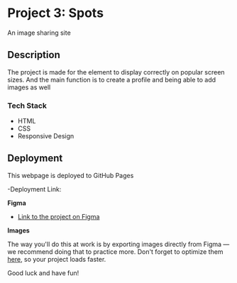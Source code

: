 # Project 3: Spots

An image sharing site

## Description

The project is made for the element to display correctly on popular screen sizes. And the main function is to create a profile and being able to add images as well

### Tech Stack

- HTML
- CSS
- Responsive Design

## Deployment

This webpage is deployed to GitHub Pages

-Deployment Link:

**Figma**

- [Link to the project on Figma](https://www.figma.com/file/BBNm2bC3lj8QQMHlnqRsga/Sprint-3-Project-%E2%80%94-Spots?type=design&node-id=2%3A60&mode=design&t=afgNFybdorZO6cQo-1)

**Images**

The way you'll do this at work is by exporting images directly from Figma — we recommend doing that to practice more. Don't forget to optimize them [here](https://tinypng.com/), so your project loads faster.

Good luck and have fun!
